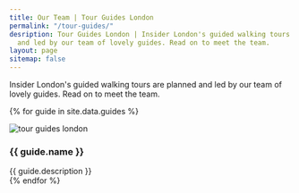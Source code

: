 ```yaml
---
title: Our Team | Tour Guides London
permalink: "/tour-guides/"
desription: Tour Guides London | Insider London's guided walking tours are planned
  and led by our team of lovely guides. Read on to meet the team.
layout: page
sitemap: false
---
```


Insider London's guided walking tours are planned and led by our team of lovely guides. Read on to meet the team.

{% for guide in site.data.guides %}
  <div class="media media--responsive palm-mb-- lap-mb- desk-mb">
    <img src="{{ site.baseurl }}{{ guide.image }}" class="media__img" alt="tour guides london" >
    <div class="media__body">
      <h3>{{ guide.name }}</h3>
      {{ guide.description }}
    </div>
  </div>
{% endfor %}
